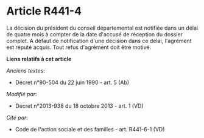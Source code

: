 # Article R441-4

La décision du président du conseil départemental est notifiée dans un délai de quatre mois à compter de la date d'accusé de
réception du dossier complet. A défaut de notification d'une décision dans ce délai, l'agrément est réputé acquis. Tout refus
d'agrément doit être motivé.

**Liens relatifs à cet article**

_Anciens textes_:

  - Décret n°90-504 du 22 juin 1990 - art. 5 (Ab)

_Modifié par_:

  - Décret n°2013-938 du 18 octobre 2013 - art. 1 (VD)

_Cité par_:

  - Code de l'action sociale et des familles - art. R441-6-1 (VD)

